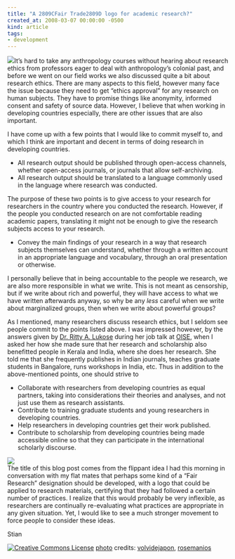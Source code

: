 ```yaml
---
title: "A 2809CFair Trade2809D logo for academic research?"
created_at: 2008-03-07 00:00:00 -0500
kind: article
tags:
- development
---
```


[![](http://farm1.static.flickr.com/208/468843631_5cc9b31d54_m.jpg)](http://www.flickr.com/photos/55305480@N00/468843631/)It’s
hard to take any anthropology courses without hearing about research
ethics from professors eager to deal with anthropology’s colonial past,
and before we went on our field works we also discussed quite a bit
about research ethics. There are many aspects to this field, however
many face the issue because they need to get “ethics approval” for any
research on human subjects. They have to promise things like anonymity,
informed consent and safety of source data. However, I believe that when
working in developing countries especially, there are other issues that
are also important.

I have come up with a few points that I would like to commit myself to,
and which I think are important and decent in terms of doing research in
developing countries.

-   All research output should be published through open-access
  channels, whether open-access journals, or journals that allow
  self-archiving.
-   All research output should be translated to a language commonly used
  in the language where research was conducted.

The purpose of these two points is to give access to your research for
researchers in the country where you conducted the research. However, if
the people you conducted research on are not comfortable reading
academic papers, translating it might not be enough to give the research
subjects access to your research.

-   Convey the main findings of your research in a way that research
  subjects themselves can understand, whether through a written
  account in an appropriate language and vocabulary, through an oral
  presentation or otherwise.

I personally believe that in being accountable to the people we
research, we are also more responsible in what we write. This is not
meant as censorship, but if we write about rich and powerful, they will
have access to what we have written afterwards anyway, so why be any
*less* careful when we write about marginalized groups, then when we
write about powerful groups?

As I mentioned, many researchers discuss research ethics, but I seldom
see people commit to the points listed above. I was impressed however,
by the answers given by [Dr. Ritty A.
Lukose](http://www.gse.upenn.edu/faculty/lukose.html) during her job
talk at [OISE](http://www.oise.utoronto.ca), when I asked her how she
made sure that her research and scholarship also benefitted people in
Kerala and India, where she does her research. She told me that she
frequently publishes in Indian journals, teaches graduate students in
Bangalore, runs workshops in India, etc. Thus in addition to the
above-mentioned points, one should strive to

-   Collaborate with researchers from developing countries as equal
  partners, taking into considerations their theories and analyses,
  and not just use them as research assistants.
-   Contribute to training graduate students and young researchers in
  developing countries.
-   Help researchers in developing countries get their work published.
-   Contribute to scholarship from developing countries being made
  accessible online so that they can participate in the international
  scholarly discourse.

[![](http://farm1.static.flickr.com/133/354091619_1dbf98772c_m.jpg)](http://www.flickr.com/photos/69275268@N00/354091619/)\
 The title of this blog post comes from the flippant idea I had this
morning in conversation with my flat mates that perhaps some kind of a
“Fair Research” designation should be developed, with a logo that could
be applied to research materials, certifying that they had followed a
certain number of practices. I realize that this would probably be very
inflexible, as researchers are continually re-evaluating what practices
are appropriate in any given situation. Yet, I would like to see a much
stronger movement to force people to consider these ideas.

Stian

[![Creative Commons
License](http://reganmian.net/blog/wp-content/plugins/photo_dropper/images/cc.png)](http://www.photodropper.com/creative-commons/ "creative commons")
[photo](http://www.photodropper.com/photos/) credits:
[volvidejapon](http://www.flickr.com/photos/55305480@N00/468843631/ "volvidejapon"),
[](http://www.flickr.com/photos/55305480@N00/468843631/ "volvidejapon")[rosemanios](http://www.flickr.com/photos/69275268@N00/354091619/ "rosemanios")
